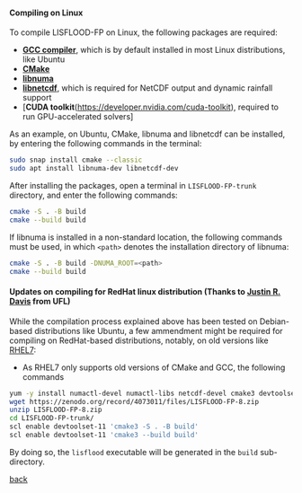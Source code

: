 #### Compiling on Linux

To compile LISFLOOD-FP on Linux, the following packages are required:

- [**GCC compiler**](https://gcc.gnu.org/), which is by default installed in most Linux distributions, like Ubuntu 
- [**CMake**](https://cmake.org/)
- [**libnuma**](https://github.com/numactl/numactl) 
- [**libnetcdf**](https://www.unidata.ucar.edu/software/netcdf/), which is required for NetCDF output and dynamic rainfall support
- [**CUDA toolkit**(https://developer.nvidia.com/cuda-toolkit), required to run GPU-accelerated solvers]

As an example, on Ubuntu, CMake, libnuma and libnetcdf can be installed, by entering the following commands in the terminal:

````bash
sudo snap install cmake --classic
sudo apt install libnuma-dev libnetcdf-dev
````

After installing the packages, open a terminal in `LISFLOOD-FP-trunk` directory, and enter the following commands:

````bash
cmake -S . -B build
cmake --build build
````

If libnuma is installed in a non-standard location, the following commands must be used, in which `<path>` denotes the installation directory of libnuma:

````bash
cmake -S . -B build -DNUMA_ROOT=<path>
cmake --build build
````

#### Updates on compiling for RedHat linux distribution (Thanks to [Justin R. Davis](https://vivo.ufl.edu/display/n8101) from UFL)
While the compilation process explained above has been tested on Debian-based distributions like Ubuntu, a few ammendment might be required for compiling on RedHat-based distributions, notably, on old versions like [RHEL7](https://access.redhat.com/products/red-hat-enterprise-linux): 
- As RHEL7 only supports old versions of CMake and GCC, the following commands 

````bash
yum -y install numactl-devel numactl-libs netcdf-devel cmake3 devtoolset-11
wget https://zenodo.org/record/4073011/files/LISFLOOD-FP-8.zip
unzip LISFLOOD-FP-8.zip
cd LISFLOOD-FP-trunk/
scl enable devtoolset-11 'cmake3 -S . -B build'
scl enable devtoolset-11 'cmake3 --build build'
````

By doing so, the `lisflood` executable will be generated in the `build` sub-directory.

[back](/LISFLOOD8.0.md)
